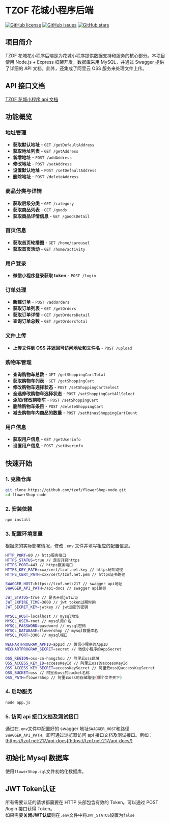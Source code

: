 # TZOF 花城小程序后端

[![GitHub license](https://img.shields.io/github/license/tzof/flowerShop-node.svg)](https://github.com/tzof/flowerShop-node/blob/master/LICENSE)
[![GitHub issues](https://img.shields.io/github/issues/tzof/flowerShop-node.svg)](https://github.com/tzof/flowerShop-node/issues)
[![GitHub stars](https://img.shields.io/github/stars/tzof/flowerShop-node.svg)](https://github.com/tzof/flowerShop-node/stargazers)

## 项目简介

TZOF 花城花小程序后端是为花城小程序提供数据支持和服务的核心部分。本项目使用 Node.js + Express 框架开发，数据库采用 MySQL，并通过 Swagger 提供了详细的 API 文档。此外，还集成了阿里云 OSS 服务来处理文件上传。

## API 接口文档

[TZOF 花城小程序 api 文档](https://tzof.net:217/api-docs/)

## 功能概览

### 地址管理

- **获取默认地址** - `GET /getDefaultAddress`
- **获取地址列表** - `GET /getAddress`
- **新增地址** - `POST /addAddress`
- **修改地址** - `POST /setAddress`
- **设置默认地址** - `POST /setDefaultAddress`
- **删除地址** - `POST /deleteAddress`

### 商品分类与详情

- **获取层级分类** - `GET /category`
- **获取商品列表** - `GET /goods`
- **获取商品详情信息** - `GET /goodsDetail`

### 首页信息

- **获取首页轮播图** - `GET /home/carousel`
- **获取首页活动** - `GET /home/activity`

### 用户登录

- **微信小程序登录获取 token** - `POST /login`

### 订单处理

- **新建订单** - `POST /addOrders`
- **获取订单列表** - `GET /getOrders`
- **获取订单详情** - `GET /getOrdersDetail`
- **查询订单总数** - `GET /getOrdersTotal`

### 文件上传

- **上传文件到 OSS 并返回可访问地址和文件名** - `POST /upload`

### 购物车管理

- **查询购物车总数** - `GET /getShoppingCartTotal`
- **获取购物车列表** - `GET /getShoppingCart`
- **修改购物车选择状态** - `POST /setShoppingCartSelect`
- **全选修改购物车选择状态** - `POST /setShoppingCartAllSelect`
- **添加/修改购物车** - `POST /setShoppingCart`
- **删除购物车条目** - `POST /deleteShoppingCart`
- **减去购物车内商品的数量** - `POST /setMinusShoppingCartCount`

### 用户信息

- **获取用户信息** - `GET /getUserinfo`
- **设置用户信息** - `POST /setUserinfo`

## 快速开始

### 1. 克隆仓库

```bash
git clone https://github.com/tzof/flowerShop-node.git
cd flowerShop-node
```

### 2. 安装依赖

```bash
npm install
```

### 3. 配置环境变量

根据您的实际部署情况，修改 `.env` 文件并填写相应的配置信息。

```bash
HTTP_PORT=80 // http服务端口
HTTPS_STATUS=true // 是否开启https
HTTPS_PORT=443 // https服务端口
HTTPS_KEY_PATH=xxx/cert/tzof.net.key // https秘钥路径
HTTPS_CERT_PATH=xxx/cert/tzof.net.pem // https证书路径

SWAGGER_HOST=https://tzof.net:217 // swagger api地址
SWAGGER_API_PATH=/api-docs // swagger api路径

JWT_STATUS=true // 是否开启jwt认证
JWT_EXPIRE_TIME=3600 // jwt token过期时间
JWT_SECRET_KEY=jwtkey // jwt加密的密钥

MYSQL_HOST=localhost // mysql地址
MYSQL_USER=root // mysql用户名
MYSQL_PASSWORD=pasdword // mysql密码
MYSQL_DATABASE=flowershop // mysql数据库名
MYSQL_PORT=3306 // mysql端口

WECHARTPROGRAM_APPID=appId // 微信小程序的AppID
WECHARTPROGRAM_SECRET=secret // 微信小程序的AppSecret

OSS_REGION=oss-cn-hangzhou // 阿里云oss区域
OSS_ACCESS_KEY_ID=accessKeyId // 阿里云oss的accessKeyId
OSS_ACCESS_KEY_SECRET=accessKeySecret // 阿里云oss的accessKeySecret
OSS_BUCKET=oss // 阿里云oss的bucket名称
OSS_PATH=flowerShop // 阿里云oss的存储路径(哪个文件夹下)
```

### 4. 启动服务

```bash
node app.js
```

### 5. 访问 api 接口文档及测试接口

通过在`.env`文件中配置好的 swagger 地址`SWAGGER_HOST`和路径`SWAGGER_API_PATH`，即可通过浏览器访问 api 接口文档及测试接口。例如：[https://tzof.net:217/api-docs](https://tzof.net:217/api-docs/)

## 初始化 Mysql 数据库

使用`flowerShop.sql`文件初始化数据库。

## JWT Token认证

所有需要认证的请求都需要在 HTTP 头部包含有效的 Token。可以通过 POST /login 接口获得 Token。<br>
如果需要**关闭JWT认证**则在`.env`文件中将`JWT_STATUS`设置为`false`
